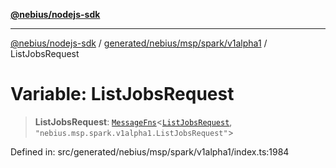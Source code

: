 [**@nebius/nodejs-sdk**](../../../../../../README.md)

---

[@nebius/nodejs-sdk](../../../../../../README.md) / [generated/nebius/msp/spark/v1alpha1](../README.md) / ListJobsRequest

# Variable: ListJobsRequest

> **ListJobsRequest**: [`MessageFns`](../../../../../../runtime/protos/core/interfaces/MessageFns.md)\<[`ListJobsRequest`](../interfaces/ListJobsRequest.md), `"nebius.msp.spark.v1alpha1.ListJobsRequest"`\>

Defined in: src/generated/nebius/msp/spark/v1alpha1/index.ts:1984
